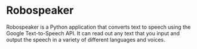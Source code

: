 # Robospeaker
Robospeaker is a Python application that converts text to speech using the Google Text-to-Speech API. It can read out any text that you input and output the speech in a variety of different languages and voices.
